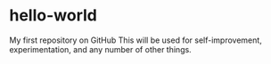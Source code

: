 hello-world
===========

My first repository on GitHub
This will be used for self-improvement, experimentation, and any number of other things.
